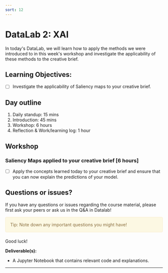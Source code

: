 ```yaml
---
sort: 12
---
```



# DataLab 2: XAI

In today's DataLab, we will learn how to apply the methods we were introduced to in this week's workshop and investigate the applicability of these methods to the creative brief.

## Learning Objectives:

- [ ] Investigate the applicability of Saliency maps to your creative brief.

## Day outline

1. Daily standup: 15 mins
2. Introduction: 45 mins
3. Workshop: 6 hours
5. Reflection & Work/learning log: 1 hour

## Workshop

### Saliency Maps applied to your creative brief [6 hours]
- [ ]  Apply the concepts learned today to your creative brief and ensure that
you can now explain the predictions of your model.


## Questions or issues?
If you have any questions or issues regarding the course material, please first ask your peers or ask us in the Q&A in Datalab!

<div style="padding: 15px; border: 1px solid transparent; border-color: transparent; margin-bottom: 20px; border-radius: 4px; color: #8a6d3b;; background-color: #fcf8e3; border-color: #faebcc;">
Tip: Note down any important questions you might have!
 </div>

Good luck!


__Deliverable(s):__

- A Jupyter Notebook that contains relevant code and explanations.

***

